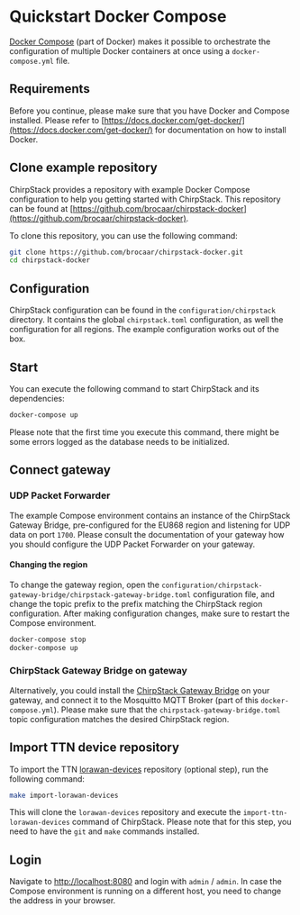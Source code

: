 # Quickstart Docker Compose

[Docker Compose](https://docs.docker.com/compose/) (part of Docker) makes
it possible to orchestrate the configuration of multiple Docker containers
at once using a `docker-compose.yml` file.

## Requirements

Before you continue, please make sure that you have Docker and Compose
installed. Please refer to [https://docs.docker.com/get-docker/](https://docs.docker.com/get-docker/)
for documentation on how to install Docker.

## Clone example repository

ChirpStack provides a repository with example Docker Compose configuration
to help you getting started with ChirpStack. This repository can be found
at [https://github.com/brocaar/chirpstack-docker](https://github.com/brocaar/chirpstack-docker).

To clone this repository, you can use the following command:

```bash
git clone https://github.com/brocaar/chirpstack-docker.git
cd chirpstack-docker
```

## Configuration

ChirpStack configuration can be found in the `configuration/chirpstack`
directory. It contains the global `chirpstack.toml` configuration, as well
the configuration for all regions. The example configuration works out of the
box.

## Start

You can execute the following command to start ChirpStack and its dependencies:

```bash
docker-compose up
```

Please note that the first time you execute this command, there might be
some errors logged as the database needs to be initialized.

## Connect gateway

### UDP Packet Forwarder

The example Compose environment contains an instance of the ChirpStack Gateway
Bridge, pre-configured for the EU868 region and listening for UDP data on port
`1700`. Please consult the documentation of your gateway how you should
configure the UDP Packet Forwarder on your gateway.

#### Changing the region

To change the gateway region, open the `configuration/chirpstack-gateway-bridge/chirpstack-gateway-bridge.toml`
configuration file, and change the topic prefix to the prefix matching the
ChirpStack region configuration. After making configuration changes, make sure
to restart the Compose environment.

```bash
docker-compose stop
docker-compose up
```

### ChirpStack Gateway Bridge on gateway

Alternatively, you could install the [ChirpStack Gateway Bridge](../gateway-bridge/install/index.md)
on your gateway, and connect it to the Mosquitto MQTT Broker (part of this
`docker-compose.yml`). Please make sure that the `chirpstack-gateway-bridge.toml`
topic configuration matches the desired ChirpStack region.

## Import TTN device repository

To import the TTN [lorawan-devices](https://github.com/TheThingsNetwork/lorawan-devices)
repository (optional step), run the following command:

```bash
make import-lorawan-devices
```

This will clone the `lorawan-devices` repository and execute the `import-ttn-lorawan-devices`
command of ChirpStack. Please note that for this step, you need to have the `git` and `make`
commands installed.

## Login

Navigate to [http://localhost:8080](http://localhost:8080) and login with
`admin` / `admin`. In case the Compose environment is running on a different
host, you need to change the address in your browser.

